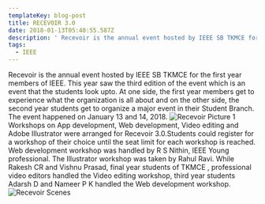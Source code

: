 ```yaml
---
templateKey: blog-post
title: RECEVOIR 3.0
date: 2018-01-13T05:40:55.587Z
description: ' Recevoir is the annual event hosted by IEEE SB TKMCE for the first year members of IEEE. This year saw the third edition of the event which is an event that the students look upto. At one side, the first year members get to experience what the organization is all about and on the other side, the second year students get to organize a major event in their Student Branch. The event happened on January 13 and 14, 2018.'
tags:
  - IEEE
---
```

Recevoir is the annual event hosted by IEEE SB TKMCE for the first year members of IEEE. This year saw the third edition of the event which is an event that the students look upto. At one side, the first year members get to experience what the organization is all about and on the other side, the second year students get to organize a major event in their Student Branch. The event happened on January 13 and 14, 2018.
![Recevoir Picture 1](/img/recevoir.jpg)
Workshops on App development, Web development, Video editing and Adobe Illustrator were arranged for Recevoir 3.0.Students could register for a workshop of their choice until the seat limit for each workshop is reached. Web development workshop was handled by R S Nithin, IEEE Young professional. The Illustrator workshop was taken by Rahul Ravi. While Rakesh CR and Vishnu Prasad, final year students of TKMCE , professional  video editors handled the Video editing workshop, third year students Adarsh D and Nameer P K handled the Web development workshop. 
![Recevoir Scenes](/img/recevoir2.jpg)
